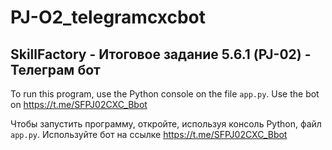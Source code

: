 # PJ-O2_telegramcxcbot
## SkillFactory - Итоговое задание 5.6.1 (PJ-02) - Телеграм бот
To run this program, use the Python console on the file `app.py`. Use the bot on https://t.me/SFPJ02CXC_Bbot

Чтобы запустить программу, откройте, используя консоль Python, файл `app.py`. Используйте бот на ссылке https://t.me/SFPJ02CXC_Bbot
